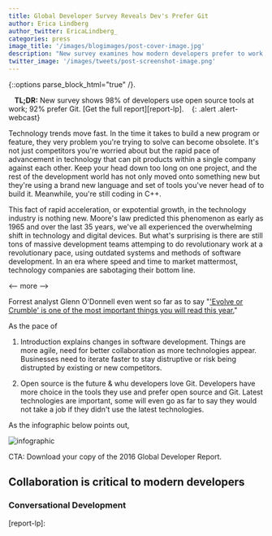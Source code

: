 ```yaml
---
title: Global Developer Survey Reveals Dev's Prefer Git
author: Erica Lindberg
author_twitter: EricaLindberg_
categories: press
image_title: '/images/blogimages/post-cover-image.jpg'
description: "New survey examines how modern developers prefer to work." 
twitter_image: '/images/tweets/post-screenshot-image.png'
---
```


{::options parse_block_html="true" /}.

<i class="fa fa-gitlab" style="color:rgb(107,79,187); font-size:.85em" aria-hidden="true"></i>&nbsp;&nbsp;
**TL;DR:** New survey shows 98% of developers use open source tools at work; 92% prefer Git. [Get the full report][report-lp].
&nbsp;&nbsp;<i class="fa fa-gitlab" style="color:rgb(107,79,187); font-size:.85em" aria-hidden="true"></i>
{: .alert .alert-webcast}

Technology trends move fast. In the time it takes to build a new program or 
feature, they very problem you're trying to solve can become obsolete. It's not 
just competitors you're worried about but the rapid pace of advancement in 
technology that can pit products within a single company against each other. 
Keep your head down too long on one project, and the rest of the development 
world has not only moved onto something new but they're using a brand new 
language and set of tools you've never head of to build it. Meanwhile, you're 
still coding in C++. 

This fact of rapid acceleration, or expotential growth, in the technology 
industry is nothing new. Moore's law predicted this phenomenon as early as 1965 
and over the last 35 years, we've all experienced the overwhelming shift in 
technology and digital devices. But what's surprising is there are still tons 
of massive development teams attemping to do revolutionary work at a 
revolutionary pace, using outdated systems and methods of software development. 
In an era where speed and time to market mattermost, technology companies are 
sabotaging their bottom line.

<-- more --> 



Forrest analyst Glenn O'Donnell even went so far as to say "['Evolve or Crumble' 
is one of the most important things you will read this year.][forrester-blog-odonnell]"

As the pace of 

1. Introduction explains changes in software development. Things are more agile, 
need for better collaboration as more technologies appear. Businesses need to iterate
faster to stay distruptive or risk being distrupted by existing or new competitors. 



2. Open source is the future & whu developers love Git. Developers have more choice in the tools they use and
prefer open source and Git. Latest technologies are important, some will even go 
as far to say they would not take a job if they didn't use the latest technologies. 

As the infographic below points out, 



![infographic](images/blogimages/enterprise-survey-2016-infographic.png)

CTA: Download your copy of the 2016 Global Developer Report. 

## Collaboration is critical to modern developers

### Conversational Development 

<!-- identifiers --> 

[forrester-blog-odonnell]: http://blogs.forrester.com/glenn_odonnell/16-09-13-tech_vendors_must_evolve_or_crumble_the_report_you_must_read
[report-lp]: 